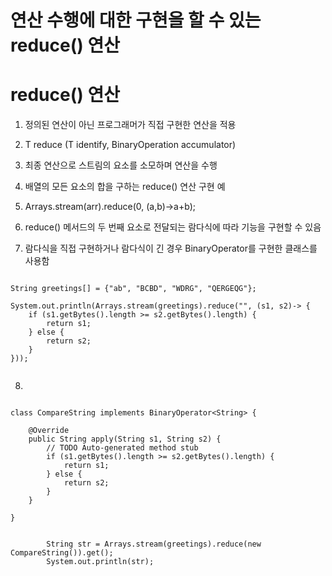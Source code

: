 # 연산 수행에 대한 구현을 할 수 있는 reduce() 연산

# reduce() 연산

1. 정의된 연산이 아닌 프로그래머가 직접 구현한 연산을 적용

2. T reduce (T identify, BinaryOperation<T> accumulator)

3. 최종 연산으로 스트림의 요소를 소모하며 연산을 수행

4. 배열의 모든 요소의 합을 구하는 reduce() 연산 구현 예

5. Arrays.stream(arr).reduce(0, (a,b)->a+b);

6. reduce() 메서드의 두 번째 요소로 전달되는 람다식에 따라 기능을 구현할 수 있음

7. 람다식을 직접 구현하거나 람다식이 긴 경우 BinaryOperator를 구현한 클래스를 사용함

```

String greetings[] = {"ab", "BCBD", "WDRG", "QERGEQG"};
		
System.out.println(Arrays.stream(greetings).reduce("", (s1, s2)-> {
    if (s1.getBytes().length >= s2.getBytes().length) {
        return s1;
    } else {
        return s2;
    }
}));


```

8. 

```

class CompareString implements BinaryOperator<String> {

	@Override
	public String apply(String s1, String s2) {
		// TODO Auto-generated method stub
		if (s1.getBytes().length >= s2.getBytes().length) {
			return s1;
		} else {
			return s2;
		}
	}
	
}


		String str = Arrays.stream(greetings).reduce(new CompareString()).get();
		System.out.println(str);

```